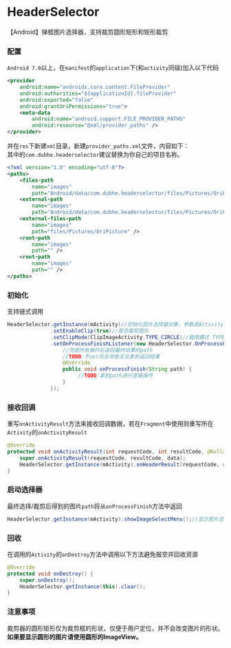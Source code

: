 # HeaderSelector
【Android】弹框图片选择器，支持裁剪圆形矩形和矩形裁剪  

### 配置
`Android 7.0`以上，在`manifest`的`application`下(和`activity`同级)加入以下代码

```xml
<provider
    android:name="androidx.core.content.FileProvider"
    android:authorities="${applicationId}.fileProvider"
    android:exported="false"
    android:grantUriPermissions="true">
    <meta-data
        android:name="android.support.FILE_PROVIDER_PATHS"
        android:resource="@xml/provider_paths" />
</provider>
```
并在`res`下新建`xml`目录，新建`provider_paths.xml`文件，内容如下：  
其中的`com.dubhe.headerselector`建议替换为你自己的项目名称。
```xml
<?xml version="1.0" encoding="utf-8"?>
<paths>
    <files-path
        name="images"
        path="Android/data/com.dubhe.headerselector/files/Pictures/OriPicture/" />
    <external-path
        name="images"
        path="Android/data/com.dubhe.headerselector/files/Pictures/OriPicture/" />
    <external-files-path
        name="images"
        path="files/Pictures/OriPicture" />
    <root-path
        name="images"
        path="" />
    <root-path
        name="images"
        path="" />
</paths>
```

### 初始化
支持链式调用
```java
HeaderSelector.getInstance(mActivity)//初始化图片选择器对象，参数是Activity
              .setEnableClip(true)//是否裁剪图片
              .setClipMode(ClipImageActivity.TYPE_CIRCLE)//裁图模式 TYPE_CIRCLE圆形 TYPE_RECTANGLE矩形
              .setOnProcessFinishListener(new HeaderSelector.OnProcessFinishListener() {
                  //完成所有操作后返回最终结果的path
                  //TODO:不set将会导致无法拿到返回结果
                  @Override
                  public void onProcessFinish(String path) {
                       //TODO:拿到path进行逻辑操作
                  }
              });
```

### 接收回调
重写`onActivityResult`方法来接收回调数据，若在`Fragment`中使用则重写所在`Activity`的`onActivityResult`
```java
@Override
protected void onActivityResult(int requestCode, int resultCode, @Nullable Intent data) {
    super.onActivityResult(requestCode, resultCode, data);
    HeaderSelector.getInstance(mActivity).onHeaderResult(requestCode, resultCode, data);
}
``` 

### 启动选择器
最终选择/裁剪后得到的图片`path`将从`onProcessFinish`方法中返回
```java
HeaderSelector.getInstance(mActivity).showImageSelectMenu();//显示图片选择器
```

### 回收
在调用的`Activity`的`onDestroy`方法中调用以下方法避免报空并回收资源
```java
@Override
protected void onDestroy() {
    super.onDestroy();
    HeaderSelector.getInstance(this).clear();
}
```

### 注意事项
裁剪器的圆形矩形仅为裁剪框的形状，仅便于用户定位，并不会改变图片的形状。  
**如果要显示圆形的图片请使用圆形的ImageView。**


